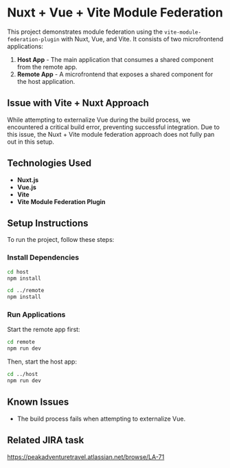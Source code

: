 # Nuxt + Vue + Vite Module Federation

This project demonstrates module federation using the `vite-module-federation-plugin` with Nuxt, Vue, and Vite. It consists of two microfrontend applications:

1. **Host App** - The main application that consumes a shared component from the remote app.
2. **Remote App** - A microfrontend that exposes a shared component for the host application.

## Issue with Vite + Nuxt Approach

While attempting to externalize Vue during the build process, we encountered a critical build error, preventing successful integration. Due to this issue, the Nuxt + Vite module federation approach does not fully pan out in this setup.

## Technologies Used

- **Nuxt.js**
- **Vue.js**
- **Vite**
- **Vite Module Federation Plugin**

## Setup Instructions

To run the project, follow these steps:

### Install Dependencies

```sh
cd host
npm install

cd ../remote
npm install
```

### Run Applications

Start the remote app first:

```sh
cd remote
npm run dev
```

Then, start the host app:

```sh
cd ../host
npm run dev
```

## Known Issues

- The build process fails when attempting to externalize Vue.

## Related JIRA task

https://peakadventuretravel.atlassian.net/browse/LA-71
